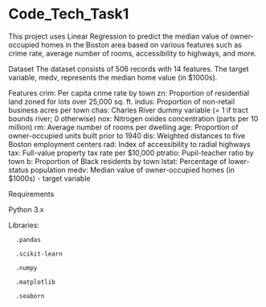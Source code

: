 # Code_Tech_Task1
This project uses Linear Regression to predict the median value of owner-occupied homes in the Boston area based on various features such as crime rate, average number of rooms, accessibility to highways, and more.

Dataset
The dataset consists of 506 records with 14 features. The target variable, medv, represents the median home value (in $1000s).

Features
crim: Per capita crime rate by town
zn: Proportion of residential land zoned for lots over 25,000 sq. ft.
indus: Proportion of non-retail business acres per town
chas: Charles River dummy variable (= 1 if tract bounds river; 0 otherwise)
nox: Nitrogen oxides concentration (parts per 10 million)
rm: Average number of rooms per dwelling
age: Proportion of owner-occupied units built prior to 1940
dis: Weighted distances to five Boston employment centers
rad: Index of accessibility to radial highways
tax: Full-value property tax rate per $10,000
ptratio: Pupil-teacher ratio by town
b: Proportion of Black residents by town
lstat: Percentage of lower-status population
medv: Median value of owner-occupied homes (in $1000s) - target variable


Requirements

Python 3.x

   Libraries:
   
      .pandas
      
      .scikit-learn
      
      .numpy
      
      .matplotlib
      
      .seaborn
